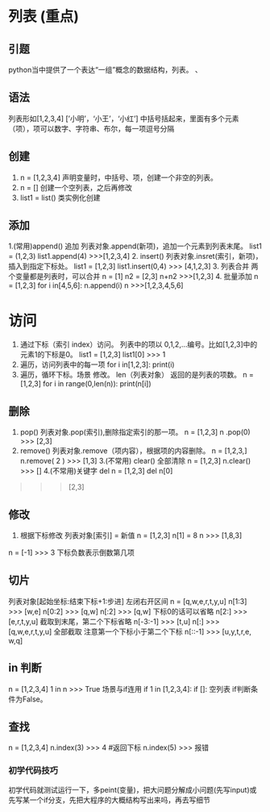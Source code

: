 列表    (重点)
===
## 引题
python当中提供了一个表达“一组”概念的数据结构，列表。
、
## 语法
列表形如[1,2,3,4] [’小明’，‘小王’，‘小红’]
中括号括起来，里面有多个元素（项），项可以数字、字符串、布尔，每一项逗号分隔

## 创建
1. n = [1,2,3,4]  声明变量时，中括号、项，创建一个非空的列表。
2. n = []   创建一个空列表，之后再修改
3. list1 = list()  类实例化创建

## 添加
1.(常用)append()  追加
列表对象.append(新项)，追加一个元素到列表末尾。
list1 = (1,2,3)
list1.append(4) >>>[1,2,3,4]
2. insert()
列表对象.insret(索引，新项)，插入到指定下标处。
list1 = [1,2,3]
list1.insert(0,4) >>> [4,1,2,3]
3. 列表合并
两个变量都是列表时，可以合并
n = [1]
n2 = [2,3]
n+n2 >>>[1,2,3]
4. 批量添加
n = [1,2,3]
for i in[4,5,6]:
    n.append(i)
n >>>[1,2,3,4,5,6]    

# 访问
1. 通过下标（索引 index）访问。
列表中的项以 0,1,2,...编号。比如[1,2,3]中的元素1的下标是0。
list1 = [1,2,3]
list1[0]  >>> 1
2. 遍历，访问列表中的每一项
for i in[1,2,3]:
    print(i)
3. 遍历，循环下标。场景 修改。
len（列表对象）  返回的是列表的项数。
n = [1,2,3]
for i in range(0,len(n)):
        print(n[i])   
    


## 删除
1. pop()
列表对象.pop(索引),删除指定索引的那一项。
n = [1,2,3]
n .pop(0)  >>> [2,3]
2. remove()
列表对象.remove（项内容），根据项的内容删除。
n = [1,2,3,]
n.remove( 2 )  >>>  [1,3]
3.(不常用) clear()
全部清除
n = [1,2,3]
n.clear()  >>> []
4.(不常用)关键字 del
n = [1,2,3]
del n[0]
>>>  [2,3]


## 修改
1. 根据下标修改
列表对象[索引] = 新值
n = [1,2,3]
n[1] = 8
n >>> [1,8,3]

 n = [-1] >>> 3      下标负数表示倒数第几项
 
 
 ## 切片
 列表对象[起始坐标:结束下标+1:步进]   左闭右开区间
 n = [q,w,e,r,t,y,u]
 n[1:3]  >>>  [w,e]
 n[0:2] >>>  [q,w]
 n[:2]  >>> [q,w]   下标0的话可以省略
 n[2:] >>> [e,r,t,y,u]  截取到末尾，第二个下标省略
 n[-3:-1] >>> [t,u]
 n[:] >>> [q,w,e,r,t,y,u]   全部截取
 注意第一个下标小于第二个下标
 n[::-1] >>> [u,y,t,r,e,
 w,q]
 
 
 ## in  判断
  n = [1,2,3,4]
  1 in n >>> True
  场景与if连用
  if 1 in [1,2,3,4]:
  if []: 空列表 if判断条件为False。


## 查找
  n = [1,2,3,4]
  n.index(3) >>> 4  #返回下标
  n.index(5) >>> 报错


###  初学代码技巧
初学代码就测试运行一下，多peint(变量)，把大问题分解成小问题(先写input)或先写某一个if分支，先把大程序的大概结构写出来吗，再去写细节




